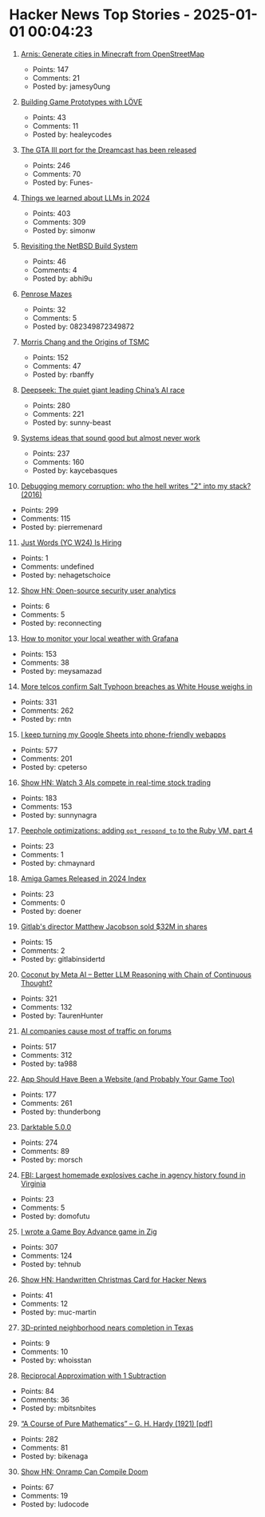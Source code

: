 # Hacker News Top Stories - 2025-01-01 00:04:23

1. [Arnis: Generate cities in Minecraft from OpenStreetMap](https://github.com/louis-e/arnis)
   - Points: 147
   - Comments: 21
   - Posted by: jamesy0ung

2. [Building Game Prototypes with LÖVE](https://healeycodes.com/building-game-prototypes-with-love)
   - Points: 43
   - Comments: 11
   - Posted by: healeycodes

3. [The GTA III port for the Dreamcast has been released](https://gitlab.com/skmp/dca3-game)
   - Points: 246
   - Comments: 70
   - Posted by: Funes-

4. [Things we learned about LLMs in 2024](https://simonwillison.net/2024/Dec/31/llms-in-2024/)
   - Points: 403
   - Comments: 309
   - Posted by: simonw

5. [Revisiting the NetBSD Build System](https://blogsystem5.substack.com/p/netbsd-build-system)
   - Points: 46
   - Comments: 4
   - Posted by: abhi9u

6. [Penrose Mazes](https://justinpombrio.net/archive/penrose-maze/)
   - Points: 32
   - Comments: 5
   - Posted by: 082349872349872

7. [Morris Chang and the Origins of TSMC](https://www.construction-physics.com/p/morris-chang-and-the-origins-of-tsmc)
   - Points: 152
   - Comments: 47
   - Posted by: rbanffy

8. [Deepseek: The quiet giant leading China’s AI race](https://www.chinatalk.media/p/deepseek-ceo-interview-with-chinas)
   - Points: 280
   - Comments: 221
   - Posted by: sunny-beast

9. [Systems ideas that sound good but almost never work](https://hardcoresoftware.learningbyshipping.com/p/225-systems-ideas-that-sound-good)
   - Points: 237
   - Comments: 160
   - Posted by: kaycebasques

10. [Debugging memory corruption: who the hell writes "2" into my stack? (2016)](https://unity.com/blog/engine-platform/debugging-memory-debugging-memory-corruption-who-wrote-2-into-my-stack-who-the-hell)
   - Points: 299
   - Comments: 115
   - Posted by: pierremenard

11. [Just Words (YC W24) Is Hiring](https://www.ycombinator.com/companies/just-words/jobs/lwVZeEN-sr-software-engineer-frontend)
   - Points: 1
   - Comments: undefined
   - Posted by: nehagetschoice

12. [Show HN: Open-source security user analytics](https://github.com/TirrenoTechnologies/tirreno)
   - Points: 6
   - Comments: 5
   - Posted by: reconnecting

13. [How to monitor your local weather with Grafana](https://grafana.com/blog/2024/12/26/how-to-monitor-your-local-weather-with-grafana/)
   - Points: 153
   - Comments: 38
   - Posted by: meysamazad

14. [More telcos confirm Salt Typhoon breaches as White House weighs in](https://www.theregister.com/2024/12/30/att_verizon_confirm_salt_typhoon_breach/)
   - Points: 331
   - Comments: 262
   - Posted by: rntn

15. [I keep turning my Google Sheets into phone-friendly webapps](https://arstechnica.com/gadgets/2024/12/making-tiny-no-code-webapps-out-of-spreadsheets-is-a-weirdly-fulfilling-hobby/)
   - Points: 577
   - Comments: 201
   - Posted by: cpeterso

16. [Show HN: Watch 3 AIs compete in real-time stock trading](https://trading.snagra.com)
   - Points: 183
   - Comments: 153
   - Posted by: sunnynagra

17. [Peephole optimizations: adding `opt_respond_to` to the Ruby VM, part 4](https://jpcamara.com/2024/12/27/peephole-optimizations-adding-optrespondto-to.html)
   - Points: 23
   - Comments: 1
   - Posted by: chmaynard

18. [Amiga Games Released in 2024 Index](https://www.lemonamiga.com/forum/viewtopic.php?t=19114)
   - Points: 23
   - Comments: 0
   - Posted by: doener

19. [Gitlab's director Matthew Jacobson sold $32M in shares](https://capedge.com/filing/1653482/0000950170-24-141192/GTLB-4)
   - Points: 15
   - Comments: 2
   - Posted by: gitlabinsidertd

20. [Coconut by Meta AI – Better LLM Reasoning with Chain of Continuous Thought?](https://aipapersacademy.com/chain-of-continuous-thought/)
   - Points: 321
   - Comments: 132
   - Posted by: TaurenHunter

21. [AI companies cause most of traffic on forums](https://pod.geraspora.de/posts/17342163)
   - Points: 517
   - Comments: 312
   - Posted by: ta988

22. [App Should Have Been a Website (and Probably Your Game Too)](https://rogueengine.io/blog/your-app-should-have-been-a-website)
   - Points: 177
   - Comments: 261
   - Posted by: thunderbong

23. [Darktable 5.0.0](https://www.darktable.org/2024/12/darktable-5.0.0-released/)
   - Points: 274
   - Comments: 89
   - Posted by: morsch

24. [FBI: Largest homemade explosives cache in agency history found in Virginia](https://thehill.com/national-security/5061535-virginia-man-arrested-explosives/)
   - Points: 23
   - Comments: 5
   - Posted by: domofutu

25. [I wrote a Game Boy Advance game in Zig](https://jonot.me/posts/zig-gba/)
   - Points: 307
   - Comments: 124
   - Posted by: tehnub

26. [Show HN: Handwritten Christmas Card for Hacker News](https://handwritten-card.vercel.app/show-hn)
   - Points: 41
   - Comments: 12
   - Posted by: muc-martin

27. [3D-printed neighborhood nears completion in Texas](https://www.yahoo.com/news/worlds-largest-3d-printed-neighborhood-060654029.html)
   - Points: 9
   - Comments: 10
   - Posted by: whoisstan

28. [Reciprocal Approximation with 1 Subtraction](undefined)
   - Points: 84
   - Comments: 36
   - Posted by: mbitsnbites

29. [“A Course of Pure Mathematics” – G. H. Hardy (1921) [pdf]](https://www.gutenberg.org/files/38769/38769-pdf.pdf)
   - Points: 282
   - Comments: 81
   - Posted by: bikenaga

30. [Show HN: Onramp Can Compile Doom](https://ludocode.com/blog/onramp-can-compile-doom)
   - Points: 67
   - Comments: 19
   - Posted by: ludocode

